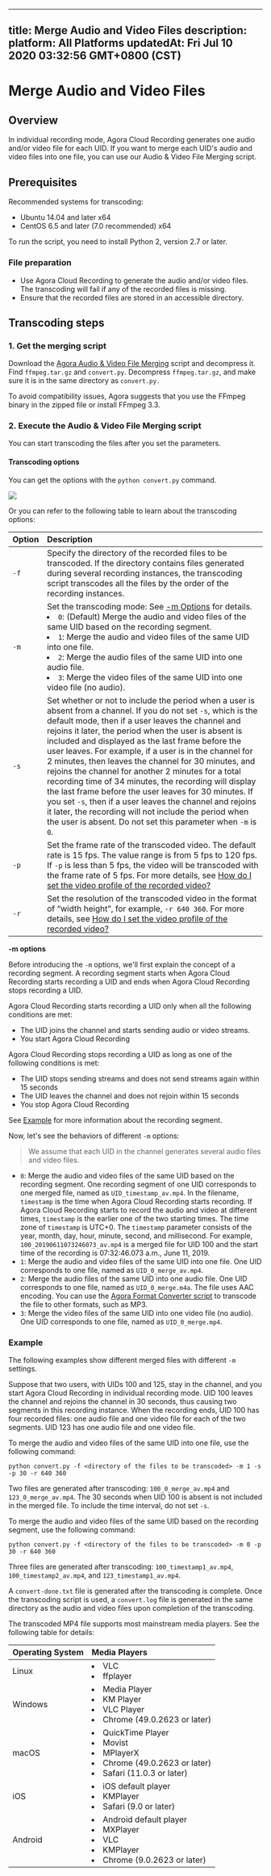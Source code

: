 
---
title: Merge Audio and Video Files
description: 
platform: All Platforms
updatedAt: Fri Jul 10 2020 03:32:56 GMT+0800 (CST)
---
# Merge Audio and Video Files
## Overview

In individual recording mode, Agora Cloud Recording generates one audio and/or video file for each UID. If you want to merge each UID's audio and video files into one file, you can use our Audio & Video File Merging script.

## Prerequisites

Recommended systems for transcoding:

- Ubuntu 14.04 and later x64
- CentOS 6.5 and later (7.0 recommended) x64

To run the script, you need to install Python 2, version 2.7 or later.

### File preparation

- Use Agora Cloud Recording to generate the audio and/or video files. The transcoding will fail if any of the recorded files is missing.
- Ensure that the recorded files are stored in an accessible directory.

## Transcoding steps

### 1. Get the merging script

Download the [Agora Audio & Video File Merging](https://download.agora.io/acrsdk/release/Agora_Cloud_Recording_Tools_v1.10.0.1_20200602-1591091578_1209.tar.gz) script and decompress it. Find `ffmpeg.tar.gz` and `convert.py`. Decompress `ffmpeg.tar.gz`, and make sure it is in the same directory as `convert.py.`

<div class="alert note">To avoid compatibility issues, Agora suggests that you use the FFmpeg binary in the zipped file or install FFmpeg 3.3.</div>

### 2. Execute the Audio & Video File Merging script

You can start transcoding the files after you set the parameters.

#### Transcoding options

You can get the options with the `python convert.py` command.

![](https://web-cdn.agora.io/docs-files/1569831552391)

 Or you can refer to the following table to learn about the transcoding options:

| Option | Description                                                  |
| :----- | :----------------------------------------------------------- |
| `-f`   | Specify the directory of the recorded files to be transcoded. If the directory contains files generated during several recording instances, the transcoding script transcodes all the files by the order of the recording instances. |
| `-m`   | Set the transcoding mode: See [-m Options](#-m) for details.<li>`0`: (Default) Merge the audio and video files of the same UID based on the recording segment.</li><li>`1`: Merge the audio and video files of the same UID into one file.</li><li>`2`: Merge the audio files of the same UID into one audio file.</li><li>`3`: Merge the video files of the same UID into one video file (no audio).</li> |
| `-s`   | Set whether or not to include the period when a user is absent from a channel. If you do not set `-s`,  which is the default mode, then if a user leaves the channel and rejoins it later, the period when the user is absent is included and displayed as the last frame before the user leaves. For example, if a user is in the channel for 2 minutes, then leaves the channel for 30 minutes, and rejoins the channel for another 2 minutes for a total recording time of 34 minutes, the recording will display the last frame before the user leaves for 30 minutes. If you set `-s`, then if a user leaves the channel and rejoins it later, the recording will not include the period when the user is absent. Do not set this parameter when `-m` is `0`. |
| `-p`   | Set the frame rate of the transcoded video. The default rate is 15 fps. The value range is from 5 fps to 120 fps. If `-p` is less than 5 fps, the video will be transcoded with the frame rate of 5 fps. For more details, see [How do I set the video profile of the recorded video?](https://docs.agora.io/en/faq/recording_video_profile) |
| `-r`   | Set the resolution of the transcoded video in the format of “width height”, for example, `-r 640 360`. For more details, see [How do I set the video profile of the recorded video?](https://docs.agora.io/en/faq/recording_video_profile) |

<a id="-m">**-m options**</a>

Before introducing the `-m` options, we'll first explain the concept of a recording segment. A recording segment starts when Agora Cloud Recording starts recording a UID and ends when Agora Cloud Recording stops recording a UID.

Agora Cloud Recording starts recording a UID only when all the following conditions are met:

- The UID joins the channel and starts sending audio or video streams.
- You start Agora Cloud Recording

Agora Cloud Recording stops recording a UID as long as one of the following conditions is met:

- The UID stops sending streams and does not send streams again within 15 seconds
- The UID leaves the channel and does not rejoin within 15 seconds
- You stop Agora Cloud Recording

See [Example](#example) for more information about the recording segment. 

Now, let's see the behaviors of different `-m` options:

> We assume that each UID in the channel generates several audio files and video files.

- `0`: Merge the audio and video files of the same UID based on the recording segment. One recording segment of one UID corresponds to one merged file, named as `UID_timestamp_av.mp4`. In the filename, `timestamp` is the time when Agora Cloud Recording starts recording. If Agora Cloud Recording starts to record the audio and video at different times, `timestamp` is the earlier one of the two starting times. The time zone of `timestamp` is UTC+0. The `timestamp` parameter consists of the year, month, day, hour, minute, second, and millisecond. For example, `100_20190611073246073_av.mp4` is a merged file for UID 100 and the start time of the recording is 07:32:46.073 a.m., June 11, 2019.
- `1`: Merge the audio and video files of the same UID into one file. One UID corresponds to one file, named as `UID_0_merge_av.mp4`.
- `2`: Merge the audio files of the same UID into one audio file. One UID corresponds to one file, named as `UID_0_merge.m4a`. The file uses AAC encoding. You can use the [Agora Format Converter script](../../en/cloud-recording/cloud_recording_convert_format.md) to transcode the file to other formats, such as MP3.
- `3`: Merge the video files of the same UID into one video file (no audio). One UID corresponds to one file, named as `UID_0_merge.mp4`.

### <a name="example"></a>Example

The following examples show different merged files with different `-m` settings.

Suppose that two users, with UIDs 100 and 125, stay in the channel, and you start Agora Cloud Recording in individual recording mode. UID 100 leaves the channel and rejoins the channel in 30 seconds, thus causing two segments in this recording instance. When the recording ends, UID 100 has four recorded files: one audio file and one video file for each of the two segments. UID 123 has one audio file and one video file.

To merge the audio and video files of the same UID into one file, use the following command:

```
python convert.py -f <directory of the files to be transcoded> -m 1 -s -p 30 -r 640 360
```

Two files are generated after transcoding: `100_0_merge_av.mp4` and `123_0_merge_av.mp4`. The 30 seconds when UID 100 is absent is not included in the merged file. To include the time interval, do not set `-s`.

To merge the audio and video files of the same UID based on the recording segment, use the following command:

```
python convert.py -f <directory of the files to be transcoded> -m 0 -p 30 -r 640 360
```

Three files are generated after transcoding: `100_timestamp1_av.mp4`, `100_timestamp2_av.mp4`, and `123_timestamp1_av.mp4`.

A `convert-done.txt` file is generated after the transcoding is complete. Once the transcoding script is used, a `convert.log` file is generated in the same directory as the audio and video files upon completion of the transcoding.

The transcoded MP4 file supports most mainstream media players. See the following table for details:

| Operating System | Media Players                                                |
| :--------------- | :----------------------------------------------------------- |
| Linux            | <li>VLC</li><li>ffplayer</li>                                                  |
| Windows          | <li>Media Player</li><li>KM Player</li><li>VLC Player</li><li>Chrome (49.0.2623 or later)</li>   |
| macOS            | <li>QuickTime Player</li><li>Movist</li><li>MPlayerX</li><li>Chrome (49.0.2623 or later)</li><li>Safari (11.0.3 or later)</li> |
| iOS              | <li>iOS default player</li><li>KMPlayer</li><li>Safari (9.0 or later)</li>              |
| Android          | <li>Android default player</li><li>MXPlayer</li><li>VLC</li><li>KMPlayer</li><li>Chrome (9.0.2623 or later)</li> |
